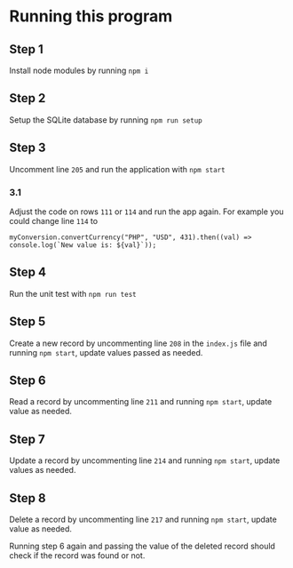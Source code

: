 # Running this program

## Step 1
Install node modules by running `npm i`

## Step 2
Setup the SQLite database by running `npm run setup`

## Step 3
Uncomment line `205` and run the application with `npm start`

### 3.1
Adjust the code on rows `111` or `114` and run the app again.
For example you could change line `114` to 
```
myConversion.convertCurrency("PHP", "USD", 431).then((val) => console.log(`New value is: ${val}`));
```

## Step 4
Run the unit test with `npm run test`


## Step 5
Create a new record by uncommenting line `208` in the `index.js` file and running `npm start`, update values passed as needed.

## Step 6
Read a record by uncommenting line `211` and running `npm start`, update value as needed.

## Step 7
Update a record by uncommenting line `214` and running `npm start`, update values as needed.

## Step 8
Delete a record by uncommenting line `217` and running `npm start`, update value as needed.

Running step 6 again and passing the value of the deleted record should check if the record was found or not.
